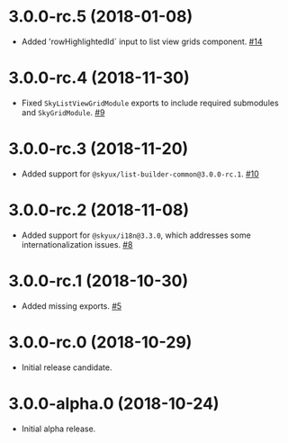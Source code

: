# 3.0.0-rc.5 (2018-01-08)

- Added 'rowHighlightedId` input to list view grids component. [#14](https://github.com/blackbaud/skyux-list-builder-view-grids/pull/14)

# 3.0.0-rc.4 (2018-11-30)

- Fixed `SkyListViewGridModule` exports to include required submodules and `SkyGridModule`. [#9](https://github.com/blackbaud/skyux-list-builder-view-grids/pull/9)

# 3.0.0-rc.3 (2018-11-20)

- Added support for `@skyux/list-builder-common@3.0.0-rc.1`. [#10](https://github.com/blackbaud/skyux-list-builder-view-grids/pull/10)

# 3.0.0-rc.2 (2018-11-08)

- Added support for `@skyux/i18n@3.3.0`, which addresses some internationalization issues. [#8](https://github.com/blackbaud/skyux-list-builder-view-grids/pull/8)

# 3.0.0-rc.1 (2018-10-30)

- Added missing exports. [#5](https://github.com/blackbaud/skyux-list-builder-view-grids/pull/5)

# 3.0.0-rc.0 (2018-10-29)

- Initial release candidate.

# 3.0.0-alpha.0 (2018-10-24)

- Initial alpha release.
